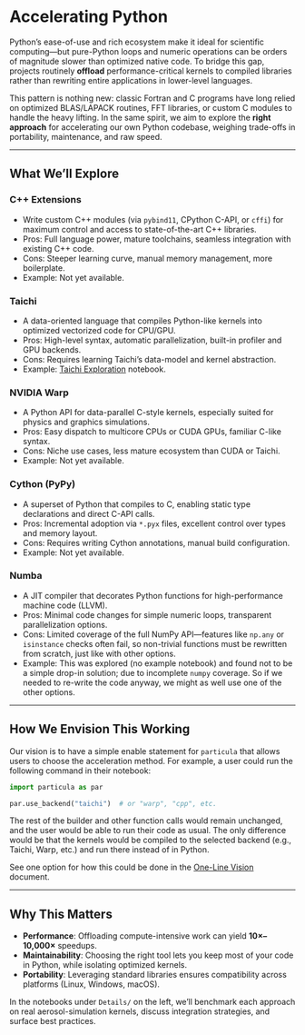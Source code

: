 # Accelerating Python

Python’s ease-of-use and rich ecosystem make it ideal for scientific computing—but pure-Python loops and numeric operations can be orders of magnitude slower than optimized native code. To bridge this gap, projects routinely **offload** performance-critical kernels to compiled libraries rather than rewriting entire applications in lower-level languages.  

This pattern is nothing new: classic Fortran and C programs have long relied on optimized BLAS/LAPACK routines, FFT libraries, or custom C modules to handle the heavy lifting. In the same spirit, we aim to explore the **right approach** for accelerating our own Python codebase, weighing trade-offs in portability, maintenance, and raw speed.

---

## What We’ll Explore

### **C++ Extensions**  
   - Write custom C++ modules (via `pybind11`, CPython C-API, or `cffi`) for maximum control and access to state-of-the-art C++ libraries.  
   - Pros: Full language power, mature toolchains, seamless integration with existing C++ code.  
   - Cons: Steeper learning curve, manual memory management, more boilerplate.
   - Example: Not yet available.

### **Taichi**  
   - A data-oriented language that compiles Python-like kernels into optimized vectorized code for CPU/GPU.  
   - Pros: High-level syntax, automatic parallelization, built-in profiler and GPU backends.  
   - Cons: Requires learning Taichi’s data-model and kernel abstraction.
   - Example: [Taichi Exploration](Details/Taichi_Exploration.ipynb) notebook.

### **NVIDIA Warp**  
   - A Python API for data-parallel C-style kernels, especially suited for physics and graphics simulations.  
   - Pros: Easy dispatch to multicore CPUs or CUDA GPUs, familiar C-like syntax.  
   - Cons: Niche use cases, less mature ecosystem than CUDA or Taichi.
   - Example: Not yet available.

### **Cython (PyPy)**  
   - A superset of Python that compiles to C, enabling static type declarations and direct C-API calls.  
   - Pros: Incremental adoption via `*.pyx` files, excellent control over types and memory layout.  
   - Cons: Requires writing Cython annotations, manual build configuration.
   - Example: Not yet available.

### **Numba**  
   - A JIT compiler that decorates Python functions for high-performance machine code (LLVM).  
   - Pros: Minimal code changes for simple numeric loops, transparent parallelization options.  
   - Cons: Limited coverage of the full NumPy API—features like `np.any` or `isinstance` checks often fail, so non-trivial functions must be rewritten from scratch, just like with other options.
   - Example: This was explored (no example notebook) and found not to be a simple drop-in solution; due to incomplete `numpy` coverage. So if we needed to re-write the code anyway, we might as well use one of the other options.
---

## How We Envision This Working

Our vision is to have a simple enable statement for `particula` that allows users to choose the acceleration method. For example, a user could run the following command in their notebook:

```python
import particula as par

par.use_backend("taichi")  # or "warp", "cpp", etc.
```

The rest of the builder and other function calls would remain unchanged, and the user would be able to run their code as usual. The only difference would be that the kernels would be compiled to the selected backend (e.g., Taichi, Warp, etc.) and run there instead of in Python.

See one option for how this could be done in the [One-Line Vision](Details/One-Line_Vision.md) document.

---

## Why This Matters

- **Performance**: Offloading compute-intensive work can yield **10×–10,000×** speedups.  
- **Maintainability**: Choosing the right tool lets you keep most of your code in Python, while isolating optimized kernels.  
- **Portability**: Leveraging standard libraries ensures compatibility across platforms (Linux, Windows, macOS).  

In the notebooks under `Details/` on the left, we’ll benchmark each approach on real aerosol-simulation kernels, discuss integration strategies, and surface best practices.
